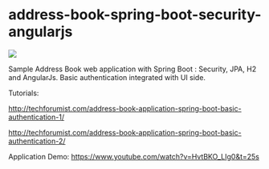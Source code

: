 # address-book-spring-boot-security-angularjs


[<img src="http://techforumist.com/wp-content/uploads/2016/11/fetured-3-720x340.png">](http://techforumist.com/address-book-application-spring-boot-basic-authentication-1/)

Sample Address Book web application with Spring Boot : Security, JPA, H2 and AngularJs. Basic authentication integrated with UI side.

Tutorials:

http://techforumist.com/address-book-application-spring-boot-basic-authentication-1/

http://techforumist.com/address-book-application-spring-boot-basic-authentication-2/

Application Demo: https://www.youtube.com/watch?v=HvtBKO_LIg0&t=25s
